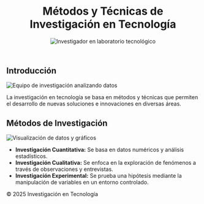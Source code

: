 
<html lang="es">
<head>
    <meta charset="UTF-8">
    <meta name="viewport" content="width=device-width, initial-scale=1.0">
    <title>Métodos y Técnicas de Investigación en Tecnología</title>
    <link rel="stylesheet" href="styles.css"> <!-- Mover estilos a un archivo externo -->
</head>
<body>
    <header>
        <h1>Métodos y Técnicas de Investigación en Tecnología</h1>
        <img src="https://images.pexels.com/photos/3735709/pexels-photo-3735709.jpeg" alt="Investigador en laboratorio tecnológico" loading="lazy">
    </header>
    <main>
        <section>
            <h2>Introducción</h2>
            <img src="https://es.wikipedia.org/wiki/Ingenier%C3%ADa_de_software#/media/Archivo:Coding_Shots_Annual_Plan_high_res-5.jpg" alt="Equipo de investigación analizando datos" loading="lazy">
            <p>La investigación en tecnología se basa en métodos y técnicas que permiten el desarrollo de nuevas soluciones e innovaciones en diversas áreas.</p>
        </section>
        <section>
            <h2>Métodos de Investigación</h2>
            <img src="https://www.google.com/url?sa=i&url=https%3A%2F%2Fcms.rootstack.com%2Fes%2Fes%2Fblog%2Fdesarrollador-de-software-vs-ingeniero-de-software-diferencias&psig=AOvVaw3oBBLw1xcT5mHg4hqppwiT&ust=1741492538448000&source=images&cd=vfe&opi=89978449&ved=0CBQQjRxqFwoTCLi6xLLL-YsDFQAAAAAdAAAAABAE" alt="Visualización de datos y gráficos" loading="lazy">
            <ul>
                <li><b>Investigación Cuantitativa:</b> Se basa en datos numéricos y análisis estadísticos.</li>
                <li><b>Investigación Cualitativa:</b> Se enfoca en la exploración de fenómenos a través de observaciones y entrevistas.</li>
                <li><b>Investigación Experimental:</b> Se prueba una hipótesis mediante la manipulación de variables en un entorno controlado.</li>
            </ul>
        </section>
    </main>
    <footer>
        <p>&copy; 2025 Investigación en Tecnología</p>
    </footer>
    <script src="script.js"></script> <!-- Mover scripts a un archivo externo -->
</body>
</html>
